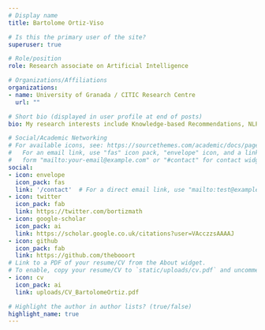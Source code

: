 ```yaml
---
# Display name
title: Bartolome Ortiz-Viso

# Is this the primary user of the site?
superuser: true

# Role/position
role: Research associate on Artificial Intelligence

# Organizations/Affiliations
organizations:
- name: University of Granada / CITIC Research Centre
  url: ""

# Short bio (displayed in user profile at end of posts)
bio: My research interests include Knowledge-based Recommendations, NLP and Biodiversity.

# Social/Academic Networking
# For available icons, see: https://sourcethemes.com/academic/docs/page-builder/#icons
#   For an email link, use "fas" icon pack, "envelope" icon, and a link in the
#   form "mailto:your-email@example.com" or "#contact" for contact widget.
social:
- icon: envelope
  icon_pack: fas
  link: '/contact'  # For a direct email link, use "mailto:test@example.org".
- icon: twitter
  icon_pack: fab
  link: https://twitter.com/bortizmath
- icon: google-scholar
  icon_pack: ai
  link: https://scholar.google.co.uk/citations?user=VAcczzsAAAAJ
- icon: github
  icon_pack: fab
  link: https://github.com/thebooort
# Link to a PDF of your resume/CV from the About widget.
# To enable, copy your resume/CV to `static/uploads/cv.pdf` and uncomment the lines below.
- icon: cv
  icon_pack: ai
  link: uploads/CV_BartolomeOrtiz.pdf

# Highlight the author in author lists? (true/false)
highlight_name: true
---
```

